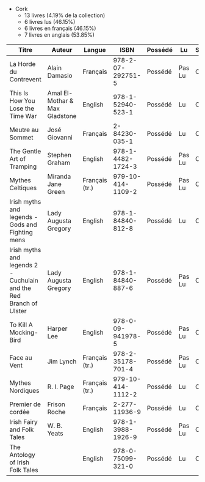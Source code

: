 - Cork
    - 13 livres (4.19% de la collection)
    - 6 livres lus (46.15%)
    - 6 livres en français (46.15%)
    - 7 livres en anglais (53.85%)

| Titre | Auteur | Langue | ISBN | Possédé | Lu | Situation | Notes |
| --- | --- | --- | --- | --- | --- | --- | --- |
| La Horde du Contrevent | Alain Damasio | Français | 978-2-07-292751-5 | Possédé | Pas Lu | Cork | |
| This Is How You Lose the Time War | Amal El-Mothar & Max Gladstone | English | 978-1-52940-523-1 | Possédé | Lu | Cork | |
| Meutre au Sommet | José Giovanni | Français | 2-84230-035-1 | Possédé | Lu | Cork | Emprunté from pépé |
| The Gentle Art of Tramping | Stephen Graham | English | 978-1-4482-1724-3 | Possédé | Pas Lu | Cork | |
| Mythes Celtiques | Miranda Jane Green | Français (tr.) | 979-10-414-1109-2 | Possédé | Pas Lu | Cork | |
| Irish myths and legends - Gods and Fighting mens | Lady Augusta Gregory | English | 978-1-84840-812-8 | Possédé | Lu | Cork | |
| Irish myths and legends 2 - Cuchulain and the Red Branch of Ulster | Lady Augusta Gregory | English | 978-1-84840-887-6 | Possédé | Pas Lu | Cork | |
| To Kill A Mocking-Bird | Harper Lee | English | 978-0-09-941978-5 | Possédé | Pas Lu | Cork | |
| Face au Vent | Jim Lynch | Français (tr.) | 978-2-35178-701-4 | Possédé | Pas Lu | Cork | |
| Mythes Nordiques | R. I. Page | Français (tr.) | 979-10-414-1112-2 | Possédé | Lu | Cork | |
| Premier de cordée | Frison Roche | Français | 2-277-11936-9 | Possédé | Lu | Cork | |
| Irish Fairy and Folk Tales | W. B. Yeats | English | 978-1-3988-1926-9 | Possédé | Pas Lu | Cork | |
| The Antology of Irish Folk Tales | | English | 978-0-75099-321-0 | Possédé | Lu | Cork | |

